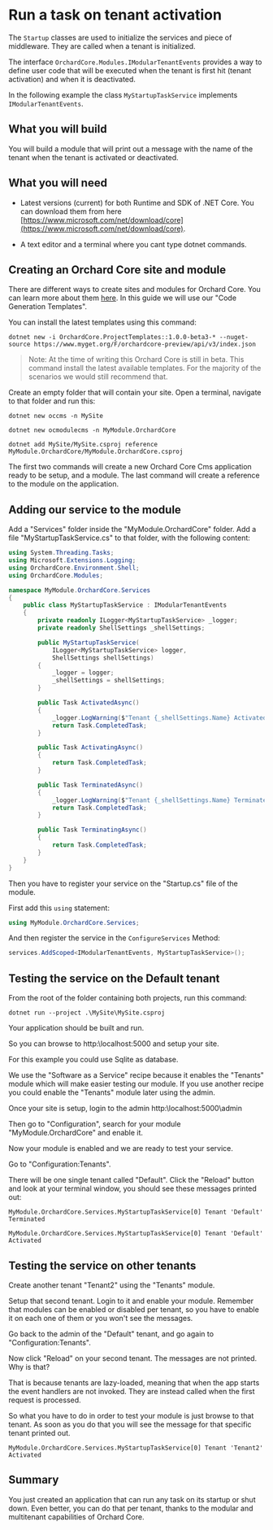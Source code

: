 # Run a task on tenant activation

The `Startup` classes are used to initialize the services and piece of middleware. 
They are called when a tenant is initialized.

The interface `OrchardCore.Modules.IModularTenantEvents` provides a way to define user code that will 
be executed when the tenant is first hit (tenant activation) and when it is deactivated.

In the following example the class `MyStartupTaskService` implements `IModularTenantEvents`.

## What you will build ##

You will build a module that will print out a message with the name of the tenant when the tenant is activated or deactivated.

## What you will need ##

- Latest versions (current) for both Runtime and SDK of .NET Core. You can download them from here [https://www.microsoft.com/net/download/core](https://www.microsoft.com/net/download/core).

- A text editor and a terminal where you cant type dotnet commands.

## Creating an Orchard Core site and module ##

There are different ways to create sites and modules for Orchard Core. You can learn more about them [here](../../templates/README.md). In this guide we will use our "Code Generation Templates". 

You can install the latest templates using this command:

```dotnet new -i OrchardCore.ProjectTemplates::1.0.0-beta3-* --nuget-source https://www.myget.org/F/orchardcore-preview/api/v3/index.json```


>Note: At the time of writing this Orchard Core is still in beta. This command install the latest available templates. For the majority of the scenarios we would still recommend that.

Create an empty folder that will contain your site. Open a terminal, navigate to that folder and run this:

```dotnet new occms -n MySite```

```dotnet new ocmodulecms -n MyModule.OrchardCore```

```dotnet add MySite/MySite.csproj reference MyModule.OrchardCore/MyModule.OrchardCore.csproj```

The first two commands will create a new Orchard Core Cms application ready to be setup, and a module.
The last command will create a reference to the module on the application.


## Adding our service to the module ##

Add a "Services" folder inside the "MyModule.OrchardCore" folder.
Add a file "MyStartupTaskService.cs" to that folder, with the following content:

```csharp
using System.Threading.Tasks;
using Microsoft.Extensions.Logging;
using OrchardCore.Environment.Shell;
using OrchardCore.Modules;

namespace MyModule.OrchardCore.Services
{
    public class MyStartupTaskService : IModularTenantEvents
    {
        private readonly ILogger<MyStartupTaskService> _logger;
        private readonly ShellSettings _shellSettings;

        public MyStartupTaskService(
            ILogger<MyStartupTaskService> logger,
            ShellSettings shellSettings)
        {
            _logger = logger;
            _shellSettings = shellSettings;
        }

        public Task ActivatedAsync()
        {
            _logger.LogWarning($"Tenant {_shellSettings.Name} Activated.");
            return Task.CompletedTask;
        }

        public Task ActivatingAsync()
        {
            return Task.CompletedTask;
        }

        public Task TerminatedAsync()
        {
            _logger.LogWarning($"Tenant {_shellSettings.Name} Terminated.");
            return Task.CompletedTask;
        }

        public Task TerminatingAsync()
        {
            return Task.CompletedTask;
        }
    }
}

```

Then you have to register your service on the "Startup.cs" file of the module.

First add this `using` statement:

```csharp
using MyModule.OrchardCore.Services; 
```

And then register the service in the `ConfigureServices` Method:

```csharp
services.AddScoped<IModularTenantEvents, MyStartupTaskService>();
```

## Testing the service on the Default tenant ##

From the root of the folder containing both projects, run this command:

```
dotnet run --project .\MySite\MySite.csproj
```
Your application should be built and run.

So you can browse to http:\\localhost:5000 and setup your site.

For this example you could use Sqlite as database.

We use the "Software as a Service" recipe because it enables the "Tenants" module which will make easier testing our module. If you use another recipe you could enable the "Tenants" module later using the admin.

Once your site is setup, login to the admin http:\\localhost:5000\admin

Then go to "Configuration", search for your module "MyModule.OrchardCore" and enable it.

Now your module is enabled and we are ready to test your service.

Go to "Configuration:Tenants".

There will be one single tenant called "Default".
Click the "Reload" button and look at your terminal window, you should see these messages printed out:

```
MyModule.OrchardCore.Services.MyStartupTaskService[0] Tenant 'Default' Terminated

MyModule.OrchardCore.Services.MyStartupTaskService[0] Tenant 'Default' Activated
```

## Testing the service on other tenants ##

Create another tenant "Tenant2" using the "Tenants" module.

Setup that second tenant. Login to it and enable your module. Remember that modules can be enabled or disabled per tenant, so you have to enable it on each one of them or you won't see the messages.

Go back to the admin of the "Default" tenant, and go again to "Configuration:Tenants".

Now click "Reload" on your second tenant. The messages are not printed. Why is that?

That is because tenants are lazy-loaded, meaning that when the app starts the event handlers are 
not invoked. They are instead called when the first request is processed.

So what you have to do in order to test your module is just browse to that tenant. As soon as you do that you will see the message for that specific tenant printed out.

```
MyModule.OrchardCore.Services.MyStartupTaskService[0] Tenant 'Tenant2' Activated
```

## Summary ##

You just created an application that can run any task on its startup or shut down.
Even better, you can do that per tenant, thanks to the modular and multitenant capabilities of Orchard Core.